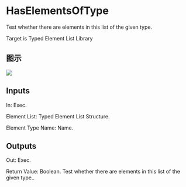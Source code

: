 # HasElementsOfType

Test whether there are elements in this list of the given type.

Target is Typed Element List Library

## 图示

![]($-20221218-21163170.png)

## Inputs

In: Exec.

Element List: Typed Element List Structure.

Element Type Name: Name.  

## Outputs

Out: Exec.

Return Value: Boolean. Test whether there are elements in this list of the given type..

